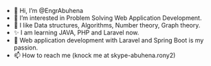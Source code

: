 - 👋 Hi, I’m @EngrAbuhena
- 👀 I’m interested in Problem Solving Web Application Development.
- 🌱 I like Data structures, Algorithms, Number theory, Graph theory.
- ✨ I am learning JAVA, PHP and Laravel now.
- 💞️ Web application development with Laravel and Spring Boot is my passion.
- 📫 How to reach me (knock me at skype-abuhena.rony2)

<!---
EngrAbuhena/EngrAbuhena is a ✨ special ✨ repository because its `README.md` (this file) appears on your GitHub profile.
You can click the Preview link to take a look at your changes.
--->
